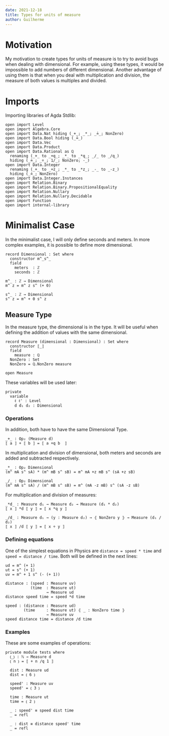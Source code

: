 ```yaml
---
date: 2021-12-18
title: Types for units of measure
author: Guilherme
---
```


# Motivation

My motivation to create types for units of measure is to try to avoid bugs when dealing with dimensional.
For example, using these types, it would be impossible to add numbers of different dimensional.
Another advantage of using them is that when you deal with multiplication and division, the measure
of both values is multiples and divided.

# Imports

Importing libraries of Agda Stdlib:

```
open import Level
open import Algebra.Core
open import Data.Nat hiding (_+_; _*_; _≟_; NonZero)
open import Data.Bool hiding (_≟_)
open import Data.Vec
open import Data.Product
open import Data.Rational as ℚ
  renaming (_+_ to _+q_; _*_ to _*q_; _/_ to _/q_)
  hiding (_≟_; _÷_; 1/_; NonZero; -_)
open import Data.Integer
  renaming (_+_ to _+z_; _*_ to _*z_; _-_ to _-z_)
  hiding (_≟_; NonZero)
open import Data.Integer.Instances
open import Relation.Binary
open import Relation.Binary.PropositionalEquality
open import Relation.Nullary
open import Relation.Nullary.Decidable
open import Function
open import internal-library
```

# Minimalist Case

In the minimalist case, I will only define seconds and meters.
In more complex examples, it is possible to define more dimensional.

```
record Dimensional : Set where
  constructor m^_s^_
  field
    meters  : ℤ
    seconds : ℤ

m^_ : ℤ → Dimensional
m^ z = m^ z s^ (+ 0)

s^_ : ℤ → Dimensional
s^ z = m^ + 0 s^ z
```

## Measure Type

In the measure type, the dimensional is in the type.
It will be useful when defining the addition of values with the same dimensional.

```
record Measure (dimensional : Dimensional) : Set where
  constructor ⟦_⟧
  field
    measure : ℚ
  NonZero : Set
  NonZero = ℚ.NonZero measure

open Measure
```

These variables will be used later:

```
private
  variable
    ℓ ℓ' : Level
    d d₁ d₂ : Dimensional
```

### Operations

In addition, both have to have the same Dimensional Type.

```
_+_ : Op₂ (Measure d)
⟦ a ⟧ + ⟦ b ⟧ = ⟦ a +q b  ⟧
```

In multiplication and division of dimensional, both meters and seconds are added and subtracted respectively.

```
_*_ : Op₂ Dimensional
(m^ mA s^ sA) * (m^ mB s^ sB) = m^ mA +z mB s^ (sA +z sB)

_/_ : Op₂ Dimensional
(m^ mA s^ sA) / (m^ mB s^ sB) = m^ (mA -z mB) s^ (sA -z sB)
```

For multiplication and division of measures:

```
_*d_ : Measure d₁ → Measure d₂ → Measure (d₁ * d₂)
⟦ x ⟧ *d ⟦ y ⟧ = ⟦ x *q y ⟧

_/d_ : Measure d₁ → (y : Measure d₂) → ⦃ NonZero y ⦄ → Measure (d₁ / d₂)
⟦ x ⟧ /d ⟦ y ⟧ = ⟦ x ÷ y ⟧
```

### Defining equations

One of the simplest equations in Physics are `distance = speed * time` and `speed = distance / time`.
Both will be defined in the next lines:

```
ud = m^ (+ 1)
ut = s^ (+ 1)
uv = m^ + 1 s^ (- (+ 1))

distance : (speed : Measure uv)
           (time  : Measure ut)
                  → Measure ud
distance speed time = speed *d time

speed : (distance : Measure ud)
        (time     : Measure ut) ⦃ _ : NonZero time ⦄
                  → Measure uv
speed distance time = distance /d time
```


### Examples

These are some examples of operations:

```
private module tests where
  ⦅_⦆ : ℕ → Measure d
  ⦅ n ⦆ = ⟦ + n /q 1 ⟧

  dist : Measure ud
  dist = ⦅ 6 ⦆

  speed' : Measure uv
  speed' = ⦅ 3 ⦆

  time : Measure ut
  time = ⦅ 2 ⦆

  _ : speed' ≡ speed dist time
  _ = refl

  _ : dist ≡ distance speed' time
  _ = refl
```
